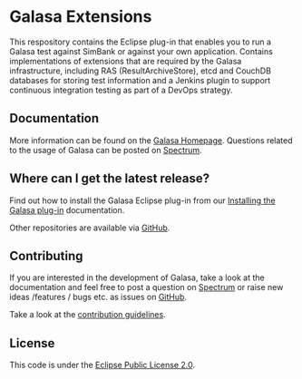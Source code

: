 # Galasa Extensions
This respository contains the Eclipse plug-in that enables you to run a Galasa test against SimBank or against your own application. 
Contains implementations of extensions that are required by the Galasa infrastructure, including RAS (ResultArchiveStore), etcd and CouchDB databases for storing test information and a Jenkins plugin to support continuous integration testing as part of a DevOps strategy.

## Documentation

More information can be found on the [Galasa Homepage](https://galasa.dev). Questions related to the usage of Galasa can be posted on [Spectrum](https://spectrum.chat/galasa?tab=posts).

## Where can I get the latest release?

Find out how to install the Galasa Eclipse plug-in from our [Installing the Galasa plug-in](https://galasa.dev/docs/getting-started/installing) documentation.

Other repositories are available via [GitHub](https://github.com/galasa-dev). 

## Contributing

If you are interested in the development of Galasa, take a look at the documentation and feel free to post a question on [Spectrum](https://spectrum.chat/galasa?tab=posts) or raise new ideas /features / bugs etc. as issues on [GitHub](https://github.com/galasa-dev/projectmanagement).

Take a look at the [contribution guidelines](https://github.com/galasa-dev/projectmanagement/blob/master/contributing.md).

## License

This code is under the [Eclipse Public License 2.0](https://github.com/galasa-dev/maven/blob/master/LICENSE).
